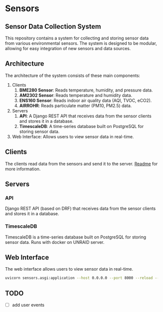 # Sensors

## Sensor Data Collection System

This repository contains a system for collecting and storing sensor data from various environmental sensors. The system
is designed to be modular, allowing for easy integration of new sensors and data sources.

## Architecture

The architecture of the system consists of these main components:

1. Clients
    1. **BME280 Sensor**: Reads temperature, humidity, and pressure data.
    2. **AM2302 Sensor**: Reads temperature and humidity data.
    3. **ENS160 Sensor**: Reads indoor air quality data (AQI, TVOC, eCO2).
    4. **AIRROHR**: Reads particulate matter (PM10, PM2.5) data.
2. Servers
    1. **API**: A Django REST API that receives data from the sensor clients and stores it in a database.
    2. **TimescaleDB**: A time-series database built on PostgreSQL for storing sensor data.
3. Web Interface: Allows users to view sensor data in real-time.

## Clients

The clients read data from the sensors and send it to the server.
[Readme](clients/README.md) for more information.

## Servers

### API

Django REST API (based on DRF) that receives data from the sensor clients and stores it in a database.

### TimescaleDB

TimescaleDB is a time-series database built on PostgreSQL for storing sensor data.
Runs with docker on UNRAID server.

## Web Interface
The web interface allows users to view sensor data in real-time.


```sh
uvicorn sensors.asgi:application --host 0.0.0.0 --port 8000 --reload --lifespan=off
```

## TODO

- [ ] add user events
